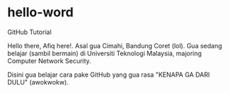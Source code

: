 # hello-word
GitHub Tutorial

Hello there, Afiq here!. Asal gua Cimahi, Bandung Coret (lol). Gua sedang belajar (sambil bermain) di Universiti Teknologi Malaysia, majoring Computer Network Security.

Disini gua belajar cara pake GitHub yang gua rasa "KENAPA GA DARI DULU" (awokwokw).

